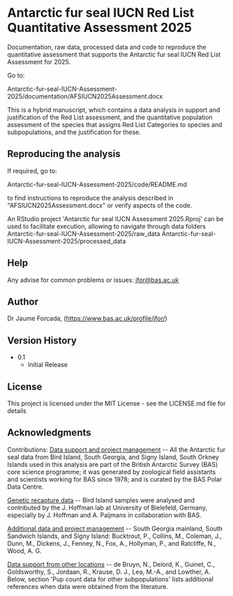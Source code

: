 # Antarctic fur seal IUCN Red List Quantitative Assessment 2025

Documentation, raw data, processed data and code to reproduce the quantitative assessment that supports 
the Antarctic fur seal IUCN Red List Assessment for 2025.

Go to:

Antarctic-fur-seal-IUCN-Assessment-2025/documentation/AFSIUCN2025Assessment.docx 

This is a hybrid manuscript, which contains a data analysis in support and justification of the Red List assessment, and 
the quantitative population assessment of the species that assigns Red List Categories to species and subpopulations,
and the justification for these.

## Reproducing the analysis

If required, go to: 

Antarctic-fur-seal-IUCN-Assessment-2025/code/README.md

to find instructions to reproduce the analysis described in "AFSIUCN2025Assessment.docx" or verify aspects of the code.

An RStudio project 'Antarctic fur seal IUCN Assessment 2025.Rproj' can be used to facilitate execution, allowing to navigate 
through data folders
Antarctic-fur-seal-IUCN-Assessment-2025/raw_data
Antarctic-fur-seal-IUCN-Assessment-2025/processed_data


## Help

Any advise for common problems or issues:
jfor@bas.ac.uk

## Author

Dr Jaume Forcada, 
(https://www.bas.ac.uk/profile/jfor/)

## Version History
* 0.1
    * Initial Release

## License

This project is licensed under the MIT License - see the LICENSE.md file for details

## Acknowledgments
Contributions:
  <span style="text-decoration:underline">Data support and project management</span> -- All the Antarctic fur seal data from Bird Island, South Georgia, and Signy Island, South Orkney Islands used in this analysis are part of the British Antarctic Survey (BAS) core science programme; it was generated by zoological field assistants and scientists working for BAS since 1978; and is curated by the BAS Polar Data Centre.
  
  <span style="text-decoration:underline">Genetic recapture data</span> -- Bird Island samples were analysed and contributed by the J. Hoffman lab at University of Bielefeld, Germany, especially by J. Hoffman and A. Paijmans in collaboration with BAS.
  
  <span style="text-decoration:underline">Additional data and project management</span> --  South Georgia mainland, South Sandwich Islands, and Signy Island: Bucktrout, P., Collins, M., Coleman, J., Dunn, M., Dickens, J., Fenney, N., Fox, A., Hollyman, P., and Ratcliffe, N., Wood, A. G.
  
  <span style="text-decoration:underline">Data support from other locations</span> -- de Bruyn, N., Delord, K., Guinet, C., Goldsworthy, S., Jordaan, R., Krause, D. J., Lea, M.-A., and Lowther, A. Below, section 'Pup count data for other subpopulations' lists additional references when data were obtained from the literature.

